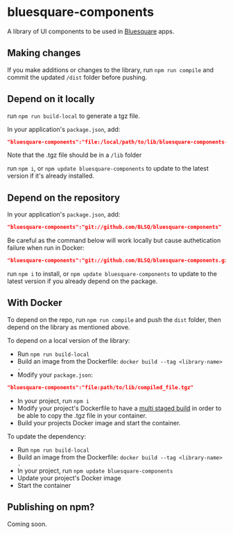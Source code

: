 # bluesquare-components
A library of UI components to be used in [Bluesquare](https://www.bluesquarehub.com) apps.

## Making changes

If you make additions or changes to the library, run `npm run compile` and commit the updated `/dist` folder before pushing.

## Depend on it locally

run `npm run build-local` to generate a tgz file.

In your application's `package.json`, add:
```json
"bluesquare-components":"file:/local/path/to/lib/bluesquare-components-<version>.tgz"
```

Note that the .tgz file should be in a `/lib` folder

run `npm i`, or `npm update bluesquare-components` to update to the latest version if it's already installed.

## Depend on the repository 

In your application's `package.json`, add:
```json
"bluesquare-components":"git://github.com/BLSQ/bluesquare-components"
```

Be careful as the command below will work locally but cause authetication failure when run in Docker: 
```json
"bluesquare-components":"git://github.com/BLSQ/bluesquare-components.git#<commit-ish>"
```

run `npm i` to install, or `npm update bluesquare-components` to update to the latest version if you already depend on the package.

## With Docker

To depend on the repo, run `npm run compile` and push the `dist` folder, then depend on the library as mentioned above.

To depend on a local version of the library:

- Run `npm run build-local`
- Build an image from the Dockerfile: `docker build --tag <library-name> .`
- Modify your `package.json`: 
```json
"bluesquare-components":"file:path/to/lib/compiled_file.tgz"
```
- In your project, run `npm i`
- Modify your project's Dockerfile to have a [multi staged build](https://stackoverflow.com/questions/57910644/docker-multistage-how-to-copy-built-files-between-stages) in order to be able to copy the .tgz file in your container.
- Build your projects Docker image and start the container.

To update the dependency:

- Run `npm run build-local`
- Build an image from the Dockerfile: `docker build --tag <library-name> .`
- In your project, run `npm update bluesquare-components`
- Update your project's Docker image
- Start the container


## Publishing on npm?

Coming soon.